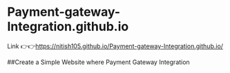 # Payment-gateway-Integration.github.io
Link 👉👉https://nitish105.github.io/Payment-gateway-Integration.github.io/
<!-- # The Sparks Foundation -- Task 3  -->
##Create a Simple Website where Payment Gateway Integration 
